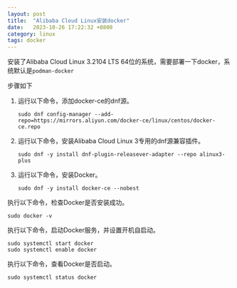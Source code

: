 ```yaml
---
layout: post
title:  "Alibaba Cloud Linux安装docker"
date:   2023-10-26 17:22:32 +0800
category: linux
tags: docker
---
```


安装了Alibaba Cloud Linux  3.2104 LTS 64位的系统，需要部署一下docker，系统默认是`podman-docker`

步骤如下

1. 运行以下命令，添加docker-ce的dnf源。

   ```shell
   sudo dnf config-manager --add-repo=https://mirrors.aliyun.com/docker-ce/linux/centos/docker-ce.repo
   ```

2. 运行以下命令，安装Alibaba Cloud Linux 3专用的dnf源兼容插件。

   ```shell
   sudo dnf -y install dnf-plugin-releasever-adapter --repo alinux3-plus
   ```

3. 运行以下命令，安装Docker。

   ```shell
   sudo dnf -y install docker-ce --nobest
   ```



执行以下命令，检查Docker是否安装成功。

```shell
sudo docker -v
```

执行以下命令，启动Docker服务，并设置开机自启动。

```shell
sudo systemctl start docker
sudo systemctl enable docker
```

执行以下命令，查看Docker是否启动。

```shell
sudo systemctl status docker
```